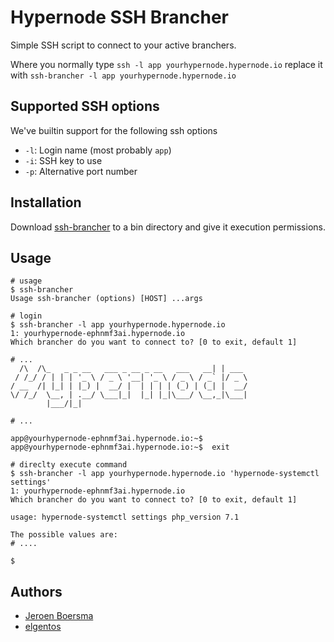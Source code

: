 # Hypernode SSH Brancher
Simple SSH script to connect to your active branchers.

Where you normally type `ssh -l app yourhypernode.hypernode.io` replace it with `ssh-brancher -l app yourhypernode.hypernode.io`

## Supported SSH options
We've builtin support for the following ssh options
- `-l`: Login name (most probably `app`)
- `-i`: SSH key to use
- `-p`: Alternative port number

## Installation
Download [ssh-brancher](https://raw.githubusercontent.com/elgentos/hypernode-ssh-brancher/main/ssh-brancher) to a bin directory and give it execution permissions.

## Usage

```
# usage
$ ssh-brancher
Usage ssh-brancher (options) [HOST] ...args

# login
$ ssh-brancher -l app yourhypernode.hypernode.io
1: yourhypernode-ephnmf3ai.hypernode.io
Which brancher do you want to connect to? [0 to exit, default 1]

# ...
  /\  /\_   _ _ __   ___ _ __ _ __   ___   __| | ___
 / /_/ / | | | '_ \ / _ \ '__| '_ \ / _ \ / _` |/ _ \
/ __  /| |_| | |_) |  __/ |  | | | | (_) | (_| |  __/
\/ /_/  \__, | .__/ \___|_|  |_| |_|\___/ \__,_|\___|
        |___/|_|

# ...

app@yourhypernode-ephnmf3ai.hypernode.io:~$ 
app@yourhypernode-ephnmf3ai.hypernode.io:~$  exit

# direclty execute command
$ ssh-brancher -l app yourhypernode.hypernode.io 'hypernode-systemctl settings'
1: yourhypernode-ephnmf3ai.hypernode.io
Which brancher do you want to connect to? [0 to exit, default 1]

usage: hypernode-systemctl settings php_version 7.1                                                      
                                                                                                         
The possible values are:                                                                                 
# ....

$

```

## Authors
- [Jeroen Boersma](https://github.com/JeroenBoersma)
- [elgentos](https://elgentos.nl/)

